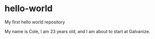 # hello-world
My first hello world repository

My name is Cole, I am 23 years old, and I am about to start at Galvanize.
